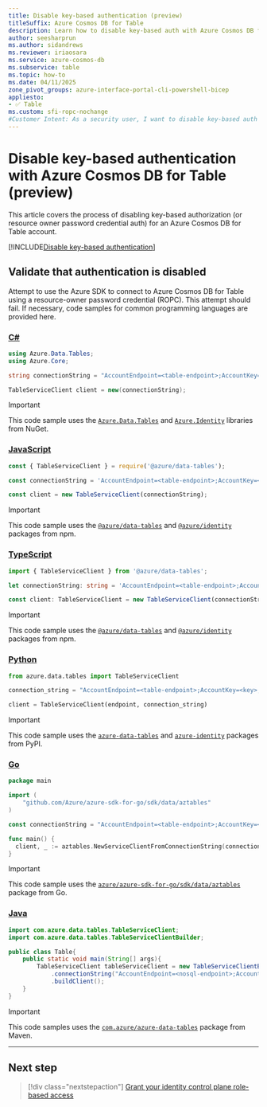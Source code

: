 ```yaml
---
title: Disable key-based authentication (preview)
titleSuffix: Azure Cosmos DB for Table
description: Learn how to disable key-based auth with Azure Cosmos DB for Table to prevent an account from being used with insecure authentication methods.
author: seesharprun
ms.author: sidandrews
ms.reviewer: iriaosara
ms.service: azure-cosmos-db
ms.subservice: table
ms.topic: how-to
ms.date: 04/11/2025
zone_pivot_groups: azure-interface-portal-cli-powershell-bicep
appliesto:
- ✅ Table
ms.custom: sfi-ropc-nochange
#Customer Intent: As a security user, I want to disable key-based auth in an Azure Cosmos DB for Table account, so that my developers or applications can no longer access the account in an insecure manner.
---
```


# Disable key-based authentication with Azure Cosmos DB for Table (preview)

This article covers the process of disabling key-based authorization (or resource owner password credential auth) for an Azure Cosmos DB for Table account.

[!INCLUDE[Disable key-based authentication](../../includes/disable-key-based-authentication.md)]

## Validate that authentication is disabled

Attempt to use the Azure SDK to connect to Azure Cosmos DB for Table using a resource-owner password credential (ROPC). This attempt should fail. If necessary, code samples for common programming languages are provided here.

### [C#](#tab/csharp)

```csharp
using Azure.Data.Tables;
using Azure.Core;

string connectionString = "AccountEndpoint=<table-endpoint>;AccountKey=<key>;";

TableServiceClient client = new(connectionString);
```

> [!IMPORTANT]
> This code sample uses the [`Azure.Data.Tables`](https://www.nuget.org/packages/Azure.Data.Tables/) and [`Azure.Identity`](https://www.nuget.org/packages/Azure.Identity) libraries from NuGet.

### [JavaScript](#tab/javascript)

```javascript
const { TableServiceClient } = require('@azure/data-tables');

const connectionString = 'AccountEndpoint=<table-endpoint>;AccountKey=<key>;';

const client = new TableServiceClient(connectionString);
```

> [!IMPORTANT]
> This code sample uses the [`@azure/data-tables`](https://www.npmjs.com/package/@azure/data-tables) and [`@azure/identity`](https://www.npmjs.com/package/@azure/identity) packages from npm.

### [TypeScript](#tab/typescript)

```typescript
import { TableServiceClient } from '@azure/data-tables';

let connectionString: string = 'AccountEndpoint=<table-endpoint>;AccountKey=<key>;';

const client: TableServiceClient = new TableServiceClient(connectionString);
```

> [!IMPORTANT]
> This code sample uses the [`@azure/data-tables`](https://www.npmjs.com/package/@azure/data-tables) and [`@azure/identity`](https://www.npmjs.com/package/@azure/identity) packages from npm.

### [Python](#tab/python)

```python
from azure.data.tables import TableServiceClient

connection_string = "AccountEndpoint=<table-endpoint>;AccountKey=<key>;"

client = TableServiceClient(endpoint, connection_string)
```

> [!IMPORTANT]
> This code sample uses the [`azure-data-tables`](https://pypi.org/project/azure-data-tables/) and [`azure-identity`](https://pypi.org/project/azure-identity/) packages from PyPI.

### [Go](#tab/go)

```go
package main

import (
    "github.com/Azure/azure-sdk-for-go/sdk/data/aztables"
)

const connectionString = "AccountEndpoint=<table-endpoint>;AccountKey=<key>;"

func main() {
  client, _ := aztables.NewServiceClientFromConnectionString(connectionString, nil)
}
```

> [!IMPORTANT]
> This code sample uses the [`azure/azure-sdk-for-go/sdk/data/aztables`](https://pkg.go.dev/github.com/Azure/azure-sdk-for-go/sdk/data/aztables) package from Go.

### [Java](#tab/java)

```java
import com.azure.data.tables.TableServiceClient;
import com.azure.data.tables.TableServiceClientBuilder;

public class Table{
    public static void main(String[] args){
        TableServiceClient tableServiceClient = new TableServiceClientBuilder()
            .connectionString("AccountEndpoint=<nosql-endpoint>;AccountKey=<key>;")
            .buildClient();
    }
}
```

> [!IMPORTANT]
> This code samples uses the [`com.azure/azure-data-tables`](https://mvnrepository.com/artifact/com.azure/azure-data-tables) package from Maven.

---

## Next step

> [!div class="nextstepaction"]
> [Grant your identity control plane role-based access](how-to-grant-control-plane-role-based-access.md)
